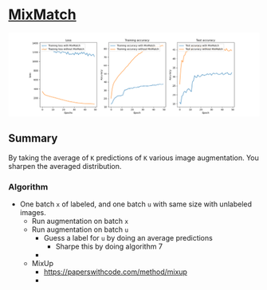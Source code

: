 # [MixMatch](https://arxiv.org/pdf/1905.02249.pdf)

![plot](./results.png)

## Summary
By taking the average of `K` predictions of `K` various image augmentation. You sharpen the averaged distribution. 

### Algorithm
- One batch `x` of labeled, and one batch `u` with same size with unlabeled images.
    - Run augmentation on batch `x`
    - Run augmentation on batch `u`
      - Guess a label for `u` by doing an average predictions
        - Sharpe this by doing algorithm 7
      - 
    - MixUp 
      - https://paperswithcode.com/method/mixup
      - 
